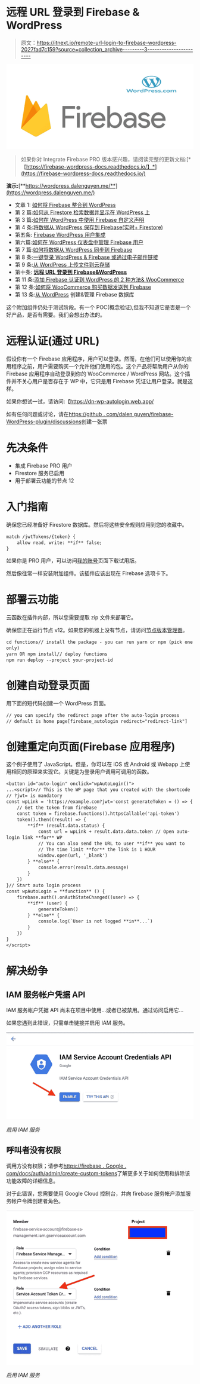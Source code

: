 # 远程 URL 登录到 Firebase & WordPress

> 原文：<https://itnext.io/remote-url-login-to-firebase-wordpress-2027fad7c159?source=collection_archive---------3----------------------->

![](img/0394c6ffe4ab083791571dd612e1dbb1.png)

> 如果你对 Integrate Firebase PRO 版本感兴趣，请阅读完整的更新文档:[*【https://firebase-wordpress-docs.readthedocs.io/】*](https://firebase-wordpress-docs.readthedocs.io/)

**演示:**[**https://wordpress.dalenguyen.me/**](https://wordpress.dalenguyen.me/)

*   文章 1: [如何将 Firebase 整合到 WordPress](/how-to-integrate-firebase-and-wordpress-b017ee274687)
*   第 2 篇:[如何从 Firestore 检索数据并显示在 WordPress 上](/how-to-retrieve-data-from-firestore-and-display-on-wordpress-8638854a762e)
*   第 3 篇:[如何在 WordPress 中使用 Firebase 自定义声明](https://medium.com/@dalenguyen/how-to-work-with-firebase-custom-claims-in-wordpress-aaf83965bd20?sk=85786e3739d42b18c3e2c7344bc5f436)
*   第 4 条:[将数据从 WordPress 保存到 Firebase(实时+ Firestore)](/how-to-save-data-from-wordpress-to-firebase-realtime-firestore-2eda917d01fb)
*   第五条: [Firebase WordPress 用户集成](/firebase-wordpress-user-integration-c18a28e41cbd)
*   第六篇:[如何在 WordPress 仪表盘中管理 Firebase 用户](/firebase-users-management-in-wordpress-dashboard-61b4a1ca066)
*   第 7 篇:[如何将数据从 WordPress 同步到 Firebase](/sync-data-from-wordpress-to-firebase-d6e5860d3a06)
*   第 8 条:[一键登录 WordPress & Firebase 或通过电子邮件链接](https://medium.com/@dalenguyen/one-click-login-to-wordpress-firebase-or-via-email-link-d7610d71cd23)
*   第 9 条:[从 WordPress 上传文件到云存储](https://medium.com/@dalenguyen/upload-files-to-cloud-storage-from-wordpress-e8acc8ce70cd)
*   第十条: [**远程 URL 登录到 Firebase&WordPress**](/remote-url-login-to-firebase-wordpress-2027fad7c159)
*   第 11 条:[添加 Firebase 认证到 WordPress 的 2 种方法& WooCommerce](https://dalenguyen.medium.com/2-ways-to-add-firebase-authentication-to-wordpress-woocommerce-df500c3b104e)
*   第 12 条:[如何将 WooCommerce 购买数据发送到 Firebase](https://dalenguyen.medium.com/how-to-send-woocommerce-purchase-data-to-firebase-8c8b4c8cff39)
*   第 13 条:[从 WordPress](https://dalenguyen.medium.com/create-manage-firebase-database-from-wordpress-13347d8ffb2e) 创建&管理 Firebase 数据库

这个附加组件仍处于测试阶段。有一个 POC(概念验证),但我不知道它是否是一个好产品，是否有需要。我们会想出办法的。

# 远程认证(通过 URL)

假设你有一个 Firebase 应用程序，用户可以登录。然而，在他们可以使用你的应用程序之前，用户需要购买一个允许他们使用的包。这个产品将帮助用户从你的 Firebase 应用程序自动登录到你的 WooCommerce / WordPress 网站。这个插件并不关心用户是否存在于 WP 中，它只是用 Firebase 凭证让用户登录。就是这样。

如果你想试一试，请访问:【https://dn-wp-autologin.web.app/ 

如有任何问题或讨论，请在[https://github . com/dalen guyen/firebase-WordPress-plugin/discussions](https://github.com/dalenguyen/firebase-wordpress-plugin/discussions)创建一张票

# 先决条件

*   集成 Firebase PRO 用户
*   Firestore 服务已启用
*   用于部署云功能的节点 12

# 入门指南

确保您已经准备好 Firestore 数据库。然后将这些安全规则应用到您的收藏中。

```
match /jwtTokens/{token} {
    allow read, write: **if** false;
}
```

如果你是 PRO 用户，可以访问[我的账号](https://firebase.dalenguyen.me/shop/my-account)页面下载试用版。

然后像往常一样安装附加组件。该插件应该出现在 Firebase 选项卡下。

# 部署云功能

云函数在插件内部，所以您需要提取 zip 文件来部署它。

确保您正在运行节点 v12。如果您的机器上没有节点，请访问[节点版本管理器](https://github.com/nvm-sh/nvm)。

```
cd functions// install the package - you can run yarn or npm (pick one only)
yarn OR npm install// deploy functions
npm run deploy --project your-project-id
```

# 创建自动登录页面

用下面的短代码创建一个 WordPress 页面。

```
// you can specify the redirect page after the auto-login process
// default is home page[firebase_autologin redirect="redirect-link"]
```

# 创建重定向页面(Firebase 应用程序)

这个例子使用了 JavaScript。但是，你可以在 iOS 或 Android 或 Webapp 上使用相同的原理来实现它。关键是为登录用户调用可调用的函数。

```
<button id="auto-login" onclick="wpAutoLogin()">
...<script>// This is the WP page that you created with the shortcode
// ?jwt= is mandatory
const wpLink = 'https://example.com?jwt='const generateToken = () => {
    // Get the token from firebase
    const token = firebase.functions().httpsCallable('api-token')
    token().then((result) => {
        **if** (result.data.status) {
            const url = wpLink + result.data.data.token // Open auto-login link **for** WP
            // You can also send the URL to user **if** you want to
            // The time limit **for** the link is 1 HOUR
            window.open(url, '_blank')
        } **else** {
            console.error(result.data.message)
        }
    })
}// Start auto login process
const wpAutoLogin = **function** () {
    firebase.auth().onAuthStateChanged((user) => {
        **if** (user) {
            generateToken()
        } **else** {
            console.log(`User is not logged **in**...`)
        }
    })
}
</script>
```

# 解决纷争

## IAM 服务帐户凭据 API

IAM 服务帐户凭据 API 尚未在项目中使用…或者已被禁用。通过访问启用它…

如果您遇到此错误，只需单击链接并启用 IAM 服务。

![](img/a25dbdac74a5ac5b36620fe39c7f259b.png)

*启用 IAM 服务*

## 呼叫者没有权限

调用方没有权限；请参考[https://firebase . Google . com/docs/auth/admin/create-custom-tokens](https://firebase.google.com/docs/auth/admin/create-custom-tokens)了解更多关于如何使用和排除该功能故障的详细信息。

对于此错误，您需要使用 Google Cloud 控制台，并向 firebase 服务帐户添加服务帐户令牌创建者角色。

![](img/827ea7021b660d124dfc8e57dc920096.png)

*启用 IAM 服务*